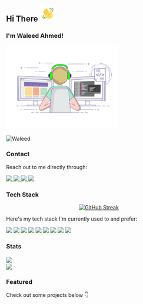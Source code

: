 

<h2> Hi There
    <img src="https://github.com/Waleed1123/Waleed1123/blob/main/wave.gif" 
         alt="Waving hand animated gif"
         height="45"
         width="45" />
  </h2><h3> I'm Waleed Ahmed!
</h3>
<div >
 <img src="https://github.com/Waleed1123/Waleed1123/blob/main/coding.gif" width="60%"  loop=infinite></div>

![Waleed](https://komarev.com/ghpvc/?username=waleed1123&style=flat-square)


### Contact

Reach out to me directly through:

<a href="mailto:waleed007896@gmail.com" target="_blank">
    <img src="https://img.shields.io/badge/Gmail-D14836?style=for-the-badge&logo=gmail&logoColor=white" />
</a>
<a href="https://www.linkedin.com/in/waleedahmed112/" target="_blank">
    <img src="https://img.shields.io/badge/LinkedIn-0077B5?style=for-the-badge&logo=linkedin&logoColor=white" />
</a>
<a href="https://www.facebook.com/Waleedahmad112" target="_blank">
    <img src="https://img.shields.io/badge/Facebook-1877F2?style=for-the-badge&logo=facebook&logoColor=white" />
</a>
<a href="https://www.instagram.com/waleedahmed1123/" target="_blank">
    <img src="https://img.shields.io/badge/Instagram-E4405F?style=for-the-badge&logo=instagram&logoColor=white" />
</a>




### Tech Stack

<div align="center">
    
[![GitHub Streak](http://github-readme-streak-stats.herokuapp.com?user=waleed1123&date_format=M%20j%5B%2C%20Y%5D)](https://git.io/streak-stats) 

    
</div>

Here's my tech stack I'm currently used to and prefer:

<div>
  <img src="https://img.shields.io/badge/HTML5-E34F26?style=for-the-badge&logo=html5&logoColor=white" />
  <img src="https://img.shields.io/badge/CSS3-1572B6?style=for-the-badge&logo=css3&logoColor=white" />
  <img src="https://img.shields.io/badge/Bootstrap-563D7C?style=for-the-badge&logo=bootstrap&logoColor=white" />
  <img src="https://img.shields.io/badge/JavaScript-F7DF1E?style=for-the-badge&logo=javascript&logoColor=black" />
 <img src="https://img.shields.io/badge/React-20232A?style=for-the-badge&logo=react&logoColor=61DAFB" />
<img src="https://img.shields.io/badge/Node.js-339933?style=for-the-badge&logo=nodedotjs&logoColor=white" />
<img src="https://img.shields.io/badge/MongoDB-47A248?style=for-the-badge&logo=mongodb&logoColor=white" />
<img src="https://img.shields.io/badge/Express-000000?style=for-the-badge&logo=express&logoColor=white" />
<img src="https://img.shields.io/badge/TypeScript-007ACC?style=for-the-badge&logo=typescript&logoColor=white" />

<div>
 
### Stats

<img align="center" src="https://github-readme-stats.vercel.app/api?username=waleed1123&theme=nord&hide=stars" />
<br>
<img align="center" src="https://github-readme-stats.vercel.app/api/top-langs/?username=waleed1123&layout=compact&theme=nord" />

 ### Featured
 
Check out some projects below 👇

<!-- **WaleedAsadullah/WaleedAsadullah** is a ✨ _special_ ✨ repository because its `README.md` (this file) appears on your GitHub profile.

Here are some ideas to get you started:

- 🔭 I’m currently working on ...
- 🌱 I’m currently learning ...
- 👯 I’m looking to collaborate on ...
- 🤔 I’m looking for help with ...
- 💬 Ask me about ...
- 📫 How to reach me: ...
- 😄 Pronouns: ...
- ⚡ Fun fact: ... -->



